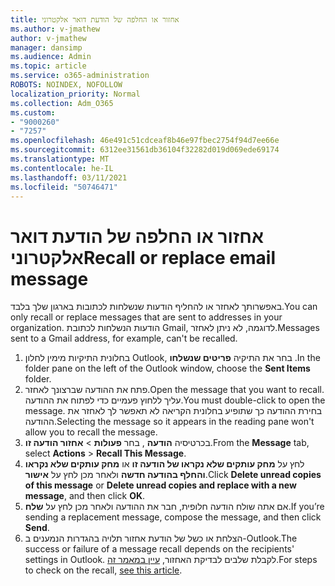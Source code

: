 ```yaml
---
title: אחזור או החלפה של הודעת דואר אלקטרוני
ms.author: v-jmathew
author: v-jmathew
manager: dansimp
ms.audience: Admin
ms.topic: article
ms.service: o365-administration
ROBOTS: NOINDEX, NOFOLLOW
localization_priority: Normal
ms.collection: Adm_O365
ms.custom:
- "9000260"
- "7257"
ms.openlocfilehash: 46e491c51cdceaf8b46e97fbec2754f94d7ee66e
ms.sourcegitcommit: 6312ee31561db36104f32282d019d069ede69174
ms.translationtype: MT
ms.contentlocale: he-IL
ms.lasthandoff: 03/11/2021
ms.locfileid: "50746471"
---
```

# <a name="recall-or-replace-email-message"></a><span data-ttu-id="09b61-102">אחזור או החלפה של הודעת דואר אלקטרוני</span><span class="sxs-lookup"><span data-stu-id="09b61-102">Recall or replace email message</span></span>

<span data-ttu-id="09b61-103">באפשרותך לאחזר או להחליף הודעות שנשלחות לכתובות בארגון שלך בלבד.</span><span class="sxs-lookup"><span data-stu-id="09b61-103">You can only recall or replace messages that are sent to addresses in your organization.</span></span> <span data-ttu-id="09b61-104">הודעות הנשלחות לכתובת Gmail, לדוגמה, לא ניתן לאחזר.</span><span class="sxs-lookup"><span data-stu-id="09b61-104">Messages sent to a Gmail address, for example, can't be recalled.</span></span>

1. <span data-ttu-id="09b61-105">בחלונית התיקיות מימין לחלון Outlook, בחר את התיקיה **פריטים שנשלחו** .</span><span class="sxs-lookup"><span data-stu-id="09b61-105">In the folder pane on the left of the Outlook window, choose the **Sent Items** folder.</span></span>
2. <span data-ttu-id="09b61-106">פתח את ההודעה שברצונך לאחזר.</span><span class="sxs-lookup"><span data-stu-id="09b61-106">Open the message that you want to recall.</span></span> <span data-ttu-id="09b61-107">עליך ללחוץ פעמיים כדי לפתוח את ההודעה.</span><span class="sxs-lookup"><span data-stu-id="09b61-107">You must double-click to open the message.</span></span> <span data-ttu-id="09b61-108">בחירת ההודעה כך שתופיע בחלונית הקריאה לא תאפשר לך לאחזר את ההודעה.</span><span class="sxs-lookup"><span data-stu-id="09b61-108">Selecting the message so it appears in the reading pane won't allow you to recall the message.</span></span>
3. <span data-ttu-id="09b61-109">בכרטיסיה **הודעה** , בחר **פעולות**  >  **אחזור הודעה זו**.</span><span class="sxs-lookup"><span data-stu-id="09b61-109">From the **Message** tab, select **Actions** > **Recall This Message**.</span></span>
4. <span data-ttu-id="09b61-110">לחץ על **מחק עותקים שלא נקראו של הודעה זו** או **מחק עותקים שלא נקראו והחלף בהודעה חדשה** ולאחר מכן לחץ על **אישור**.</span><span class="sxs-lookup"><span data-stu-id="09b61-110">Click **Delete unread copies of this message** or **Delete unread copies and replace with a new message**, and then click **OK**.</span></span>
5. <span data-ttu-id="09b61-111">אם אתה שולח הודעה חלופית, חבר את ההודעה ולאחר מכן לחץ על **שלח**.</span><span class="sxs-lookup"><span data-stu-id="09b61-111">If you’re sending a replacement message, compose the message, and then click **Send**.</span></span>
6. <span data-ttu-id="09b61-112">הצלחת או כשל של הודעת אחזור תלויה בהגדרות הנמענים ב-Outlook.</span><span class="sxs-lookup"><span data-stu-id="09b61-112">The success or failure of a message recall depends on the recipients' settings in Outlook.</span></span> <span data-ttu-id="09b61-113">לקבלת שלבים לבדיקת האחזור, [עיין במאמר זה](https://support.office.com/article/recall-or-replace-an-email-message-that-you-sent-35027f88-d655-4554-b4f8-6c0729a723a0#tocheck).</span><span class="sxs-lookup"><span data-stu-id="09b61-113">For steps to check on the recall, [see this article](https://support.office.com/article/recall-or-replace-an-email-message-that-you-sent-35027f88-d655-4554-b4f8-6c0729a723a0#tocheck).</span></span>
